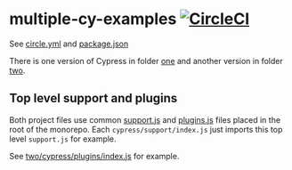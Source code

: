 # multiple-cy-examples [![CircleCI](https://circleci.com/gh/bahmutov/multiple-cy-example/tree/master.svg?style=svg)](https://circleci.com/gh/bahmutov/multiple-cy-example/tree/master)

See [circle.yml](circle.yml) and [package.json](package.json)

There is one version of Cypress in folder [one](one) and another version in folder [two](two).

## Top level support and plugins

Both project files use common [support.js](support.js) and [plugins.js](plugis.js) files placed in the root of the monorepo. Each `cypress/support/index.js` just imports this top level `support.js` for example.

See [two/cypress/plugins/index.js](two/cypress/plugins/index.js) for example.
